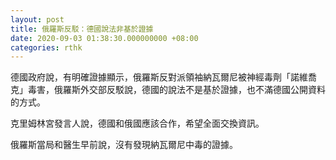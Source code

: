 ```yaml
---
layout: post
title: 俄羅斯反駁：德國說法非基於證據
date: 2020-09-03 01:38:30.000000000 +08:00
categories: rthk
---
```


德國政府說，有明確證據顯示，俄羅斯反對派領袖納瓦爾尼被神經毒劑「諾維喬克」毒害，俄羅斯外交部反駁說，德國的說法不是基於證據，也不滿德國公開資料的方式。

克里姆林宮發言人說，德國和俄國應該合作，希望全面交換資訊。

俄羅斯當局和醫生早前說，沒有發現納瓦爾尼中毒的證據。
